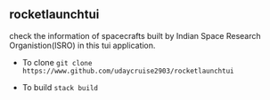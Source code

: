 ## rocketlaunchtui

check the information of spacecrafts built by Indian Space Research Organistion(ISRO) in this tui application.

- To clone 
`git clone https://www.github.com/udaycruise2903/rocketlaunchtui`

- To build 
`stack build`